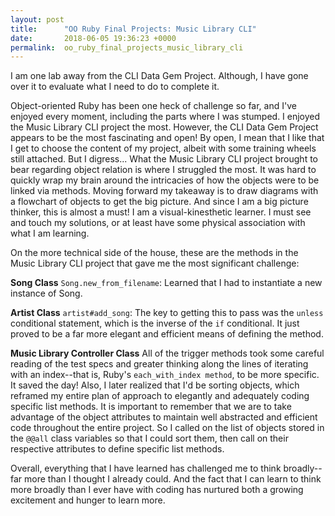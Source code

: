 ```yaml
---
layout: post
title:      "OO Ruby Final Projects: Music Library CLI"
date:       2018-06-05 19:36:23 +0000
permalink:  oo_ruby_final_projects_music_library_cli
---
```



I am one lab away from the CLI Data Gem Project. Although, I have gone over it to evaluate what I need to do to complete it.

Object-oriented Ruby has been one heck of challenge so far, and I've enjoyed every moment, including the parts where I was stumped.  I enjoyed the Music Library CLI project the most.  However, the CLI Data Gem Project appears to be the most fascinating and open!  By open, I mean that I like that I get to choose the content of my project, albeit with some training wheels still attached. But I digress... What the Music Library CLI project brought to bear regarding object relation is where I struggled the most. It was hard to quickly wrap my brain around the intricacies of how the objects were to be linked via methods.  Moving forward my takeaway is to draw diagrams with a flowchart of objects to get the big picture.  And since I am a big picture thinker, this is almost a must! I am a visual-kinesthetic learner. I must see and touch my solutions, or at least have some physical association with what I am learning.

On the more technical side of the house, these are the methods in the Music Library CLI project that gave me the most significant challenge:

**Song Class**
`Song.new_from_filename`:  Learned that I had to instantiate a new instance of Song.

**Artist Class**
`artist#add_song`: The key to getting this to pass was the `unless` conditional statement, which is the inverse of the `if` conditional.  It just proved to be a far more elegant and efficient means of defining the method.

**Music Library Controller Class**
All of the trigger methods took some careful reading of the test specs and greater thinking along the lines of iterating with an index--that is, Ruby's `each_with_index method`, to be more specific. It saved the day!  Also, I later realized that I'd be sorting objects, which reframed my entire plan of approach to elegantly and adequately coding specific list methods. It is important to remember that we are to take advantage of the object attributes to maintain well abstracted and efficient code throughout the entire project.  So I called on the list of objects stored in the `@@all` class variables so that I could sort them, then call on their respective attributes to define specific list methods.

Overall, everything that I have learned has challenged me to think broadly--far more than I thought I already could.  And the fact that I can learn to think more broadly than I ever have with coding has nurtured both a growing excitement and hunger to learn more.
